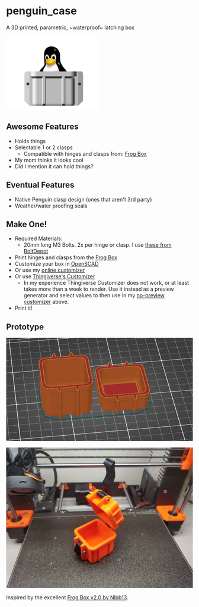 # penguin_case
A 3D printed, parametric, ~waterproof~ latching box

<img src="https://raw.githubusercontent.com/ctag/penguin_case/main/images/penguin_case_logo.png" height="200px" />

## Awesome Features

* Holds things
* Selectable 1 or 2 clasps
  * Compatible with hinges and clasps from: [Frog Box](https://www.thingiverse.com/thing:4094861)
* My mom thinks it looks cool
* Did I mention it can hold things?

## Eventual Features

* Native Penguin clasp design (ones that aren't 3rd party)
* Weather/water proofing seals

## Make One!

* Required Materials:
  * 20mm long M3 Bolts. 2x per hinge or clasp. I use [these from BoltDepot](https://www.boltdepot.com/Product-Details.aspx?product=6383)
* Print hinges and clasps from the [Frog Box](https://www.thingiverse.com/thing:4094861)
* Customize your box in [OpenSCAD](https://openscad.org/)
* Or use my [online customizer](https://berocs.com/penguin_case/)
* Or use [Thingiverse's Customizer](https://www.thingiverse.com/thing:4852352)
  * In my experience Thingiverse Customizer does not work, or at least takes more than a week to render. Use it instead as a preview generator and select values to then use in my [no-preview customizer](https://berocs.com/penguin_case/) above.
* Print it!

## Prototype

![Slicer Screenshot](images/2021-05-04_22-20.png)

![Finished box](images/IMG_20210504_215351.jpg)

Inspired by the excellent [Frog Box v2.0 by Nibb13](https://www.thingiverse.com/thing:4094861).
